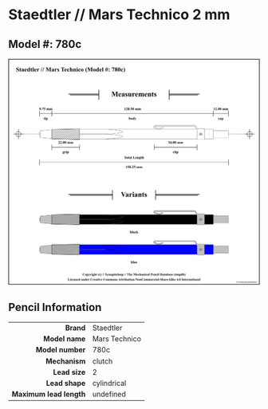 # Staedtler // Mars Technico 2 mm

## Model #: 780c

<img src="./mars-technico-780c-2.0-grouped.png">

## Pencil Information

|     |     |
| ---: | :--- |
| **Brand** | Staedtler |
| **Model name** | Mars Technico |
| **Model number** | 780c |
| **Mechanism** | clutch |
| **Lead size** | 2 |
| **Lead shape** | cylindrical |
| **Maximum lead length** | undefined |

